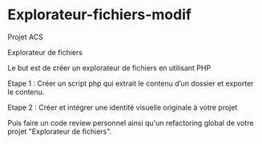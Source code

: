 # Explorateur-fichiers-modif
Projet ACS

Explorateur de fichiers

Le but est de créer un explorateur de fichiers en utilisant PHP

Etape 1  : Créer un script php qui extrait le contenu d’un dossier et exporter le contenu.

Etape 2 : Créer et intégrer une identité visuelle originale à votre projet

Puis faire un code review personnel ainsi qu'un refactoring global de votre projet "Explorateur de fichiers".
